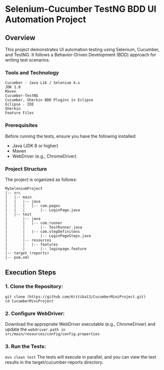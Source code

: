 # Selenium-Cucumber TestNG BDD UI Automation Project

## Overview

This project demonstrates UI automation testing using Selenium, Cucumber, and TestNG. 
It follows a Behavior-Driven Development (BDD) approach for writing test scenarios.

### Tools and Technology
```
Cucumber - Java Lib / Selenium 4.x
JDK 1.8
Maven
Cucumber-TestNG
Cucumber, Gherkin BDD Plugins in Eclipse
Eclipse - IDE
Gherkin
Feature Files
```

### Prerequisites

Before running the tests, ensure you have the following installed:

- Java (JDK 8 or higher)
- Maven
- WebDriver (e.g., ChromeDriver)

### Project Structure

The project is organized as follows:

```
MySeleniumProject
|-- src
|   |-- main
|   |   |-- java
|   |   |   |-- com.pages
|   |   |       |-- LoginPage.java
|   |-- test
|       |-- java
|       |   |-- com.runner
|       |       |-- TestRunner.java
|       |   |-- com.stepDefinitons
|       |       |-- LoginPageSteps.java
|       |-- resources
|       |   |-- features
|       |       |-- loginpage.feature
|-- target (reports)
|-- pom.xml
```

## Execution Steps

### 1. Clone the Repository:
```
git clone (https://github.com/Kritika13/CucumberMiniProject.git)
cd CucumberMiniProject
```
### 2. Configure WebDriver:

Download the appropriate WebDriver executable (e.g., ChromeDriver) and update the 
`webdriver.path in src/main/resources/config/config.properties`

### 3. Run the Tests:
`mvn clean test`
The tests will execute in parallel, and you can view the test results in the target/cucumber-reports directory.

